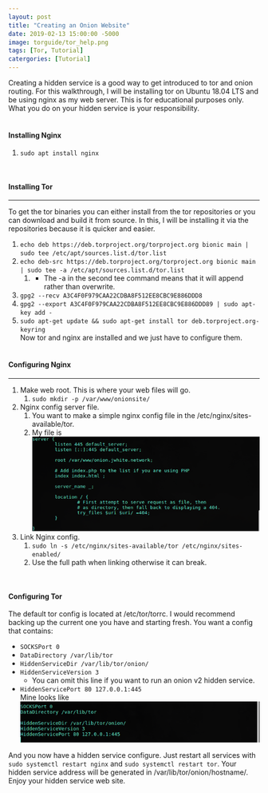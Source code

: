 ```yaml
---
layout: post
title: "Creating an Onion Website"
date: 2019-02-13 15:00:00 -5000
image: torguide/tor_help.png
tags: [Tor, Tutorial]
catergories: [Tutorial]
---
```

Creating a hidden service is a good way to get introduced to tor and onion routing. For this walkthrough, I will be installing tor on Ubuntu 18.04 LTS and be using nginx as my web server. This is for educational purposes only. What you do on your hidden service is your responsibility.  
&nbsp;

#### Installing Nginx  

1. ```sudo apt install nginx```  

&nbsp;  

#### Installing Tor

---
To get the tor binaries you can either install from the tor repositories or you can download and build it from source. In this, I will be installing it via the repositories because it is quicker and easier.  

1. ```echo deb https://deb.torproject.org/torproject.org bionic main | sudo tee /etc/apt/sources.list.d/tor.list```
2. ```echo deb-src https://deb.torproject.org/torproject.org bionic main | sudo tee -a /etc/apt/sources.list.d/tor.list```
   1. - The -a in the second tee command means that it will append rather than overwrite.
3. ```gpg2 --recv A3C4F0F979CAA22CDBA8F512EE8CBC9E886DDD8```
4. ```gpg2 --export A3C4F0F979CAA22CDBA8F512EE8CBC9E886DDD89 | sudo apt-key add -```
5. ```sudo apt-get update && sudo apt-get install tor deb.torproject.org-keyring```  
Now tor and nginx are installed and we just have to configure them.  
&nbsp;  

#### Configuring Nginx

---

1. Make web root. This is where your web files will go.
   1. ```sudo mkdir -p /var/www/onionsite/```
2. Nginx config server file.
   1. You want to make a simple nginx config file in the /etc/nginx/sites-available/tor.
   2. My file is ![Nginx config file](/img/torguide/nginxconfig.png)
3. Link Nginx config.
   1. ```sudo ln -s /etc/nginx/sites-available/tor /etc/nginx/sites-enabled/```
   2. Use the full path when linking otherwise it can break.  

&nbsp;  

#### Configuring Tor

The default tor config is located at /etc/tor/torrc. I would recommend backing up the current one you have and starting fresh. You want a config that contains:

- `SOCKSPort 0`
- `DataDirectory /var/lib/tor`  
- `HiddenServiceDir /var/lib/tor/onion/`  
- `HiddenServiceVersion 3`
  - You can omit this line if you want to run an onion v2 hidden service.  
- `HiddenServicePort 80 127.0.0.1:445`  
Mine looks like ![Tor Config File](/img/torguide/torconfig.png)

And you now have a hidden service configure. Just restart all services with ```sudo systemctl restart nginx``` and ```sudo systemctl restart tor```. Your hidden service address will be generated in /var/lib/tor/onion/hostname/.  
Enjoy your hidden service web site.
